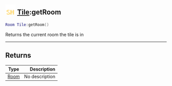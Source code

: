 ## <img src="../../.gitbook/assets/shared.png" width="32" height="32" /> [Tile](../tile/README.md):getRoom

```lua
Room Tile:getRoom()
```

Returns the current room the tile is in

-----------------
## Returns

| Type   | Description |
| ------ | ----------: |
| [Room](../room/README.md) | No description |
